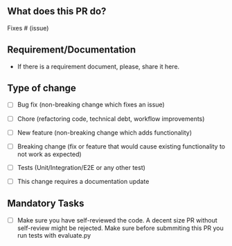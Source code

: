 ## What does this PR do?

<!-- Please include a summary of the change and which issue is fixed. Please also include relevant motivation and context. List any dependencies that are required for this change. -->

Fixes # (issue)

## Requirement/Documentation

<!-- Please provide all documents that are important to understand the reason of that PR. -->

- If there is a requirement document, please, share it here.

## Type of change

<!-- Please delete bullets that are not relevant. -->

- [ ] Bug fix (non-breaking change which fixes an issue)
- [ ] Chore (refactoring code, technical debt, workflow improvements)
- [ ] New feature (non-breaking change which adds functionality)
- [ ] Breaking change (fix or feature that would cause existing functionality to not work as expected)
- [ ] Tests (Unit/Integration/E2E or any other test)
- [ ] This change requires a documentation update


## Mandatory Tasks

- [ ] Make sure you have self-reviewed the code. A decent size PR without self-review might be rejected. Make sure before submmiting this PR you run tests with evaluate.py
